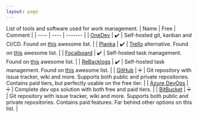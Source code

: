 ```yaml
---
layout: page
---
```


List of tools and software used for work management.
| Name | Free | Comment |
| ---- | ---- | ------- |
| [OneDev](https://github.com/theonedev/onedev) | :heavy_check_mark: | Self-hosted git, kanban and CI/CD. Found on [this](https://github.com/awesome-selfhosted/awesome-selfhosted) awesome list. |
| [Planka](https://planka.app) | :heavy_check_mark: | [Trello](https://trello.com) alternative. Found on [this](https://github.com/awesome-selfhosted/awesome-selfhosted) awesome list. |
| [Focalboard](https://www.focalboard.com) | :heavy_check_mark: | Self-hosted task management. Found on [this](https://github.com/awesome-selfhosted/awesome-selfhosted) awesome list. |
| [ReBacklogs](https://github.com/kaishuu0123/rebacklogs) | :heavy_check_mark: | Self-hosted task management. Found on [this](https://github.com/awesome-selfhosted/awesome-selfhosted) awesome list. |
| [GitHub](https://github.com) | :heavy_division_sign: | Git repository with issue tracker, wiki and more. Supports both public and private repositories. Contains paid tiers, but perfectly usable on the free tier. |
| [Azure DevOps](https://azure.microsoft.com) | :heavy_division_sign: | Complete dev ops solution with both free and paid tiers. |
| [BitBucket](https://bitbucket.org/) | :heavy_division_sign: | Git repository with issue tracker, wiki and more. Supports both public and private repositories. Contains paid features. Far behind other options on this list. |
